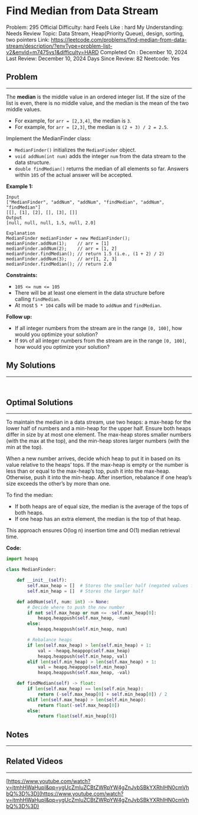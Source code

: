 # Find Median from Data Stream

Problem: 295
Official Difficulty: hard
Feels Like : hard
My Understanding: Needs Review
Topic: Data Stream, Heap(Priority Queue), design, sorting, two pointers
Link: https://leetcode.com/problems/find-median-from-data-stream/description/?envType=problem-list-v2&envId=m7475vs1&difficulty=HARD
Completed On : December 10, 2024
Last Review: December 10, 2024
Days Since Review: 82
Neetcode: Yes

## Problem

---

The **median** is the middle value in an ordered integer list. If the size of the list is even, there is no middle value, and the median is the mean of the two middle values.

- For example, for `arr = [2,3,4]`, the median is `3`.
- For example, for `arr = [2,3]`, the median is `(2 + 3) / 2 = 2.5`.

Implement the MedianFinder class:

- `MedianFinder()` initializes the `MedianFinder` object.
- `void addNum(int num)` adds the integer `num` from the data stream to the data structure.
- `double findMedian()` returns the median of all elements so far. Answers within `105` of the actual answer will be accepted.

**Example 1:**

```
Input
["MedianFinder", "addNum", "addNum", "findMedian", "addNum", "findMedian"]
[[], [1], [2], [], [3], []]
Output
[null, null, null, 1.5, null, 2.0]

Explanation
MedianFinder medianFinder = new MedianFinder();
medianFinder.addNum(1);    // arr = [1]
medianFinder.addNum(2);    // arr = [1, 2]
medianFinder.findMedian(); // return 1.5 (i.e., (1 + 2) / 2)
medianFinder.addNum(3);    // arr[1, 2, 3]
medianFinder.findMedian(); // return 2.0
```

**Constraints:**

- `105 <= num <= 105`
- There will be at least one element in the data structure before calling `findMedian`.
- At most `5 * 104` calls will be made to `addNum` and `findMedian`.

**Follow up:**

- If all integer numbers from the stream are in the range `[0, 100]`, how would you optimize your solution?
- If `99%` of all integer numbers from the stream are in the range `[0, 100]`, how would you optimize your solution?

## My Solutions

---

```python

```

```python

```

## Optimal Solutions

---

To maintain the median in a data stream, use two heaps: a max-heap for the lower half of numbers and a min-heap for the upper half. Ensure both heaps differ in size by at most one element. The max-heap stores smaller numbers (with the max at the top), and the min-heap stores larger numbers (with the min at the top).

When a new number arrives, decide which heap to put it in based on its value relative to the heaps’ tops. If the max-heap is empty or the number is less than or equal to the max-heap’s top, push it into the max-heap. Otherwise, push it into the min-heap. After insertion, rebalance if one heap’s size exceeds the other’s by more than one.

To find the median:

- If both heaps are of equal size, the median is the average of the tops of both heaps.
- If one heap has an extra element, the median is the top of that heap.

This approach ensures O(log n) insertion time and O(1) median retrieval time.

**Code:**

```python
import heapq

class MedianFinder:

    def __init__(self):
        self.max_heap = []  # Stores the smaller half (negated values for max behavior)
        self.min_heap = []  # Stores the larger half

    def addNum(self, num: int) -> None:
        # Decide where to push the new number
        if not self.max_heap or num <= -self.max_heap[0]:
            heapq.heappush(self.max_heap, -num)
        else:
            heapq.heappush(self.min_heap, num)

        # Rebalance heaps
        if len(self.max_heap) > len(self.min_heap) + 1:
            val = -heapq.heappop(self.max_heap)
            heapq.heappush(self.min_heap, val)
        elif len(self.min_heap) > len(self.max_heap) + 1:
            val = heapq.heappop(self.min_heap)
            heapq.heappush(self.max_heap, -val)

    def findMedian(self) -> float:
        if len(self.max_heap) == len(self.min_heap):
            return (-self.max_heap[0] + self.min_heap[0]) / 2
        elif len(self.max_heap) > len(self.min_heap):
            return float(-self.max_heap[0])
        else:
            return float(self.min_heap[0])

```

## Notes

---

 

## Related Videos

---

[https://www.youtube.com/watch?v=itmhHWaHupI&pp=ygUcZmluZCBtZWRpYW4gZnJvbSBkYXRhIHN0cmVhbQ%3D%3D](https://www.youtube.com/watch?v=itmhHWaHupI&pp=ygUcZmluZCBtZWRpYW4gZnJvbSBkYXRhIHN0cmVhbQ%3D%3D)